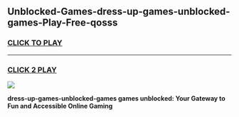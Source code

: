 
## Unblocked-Games-dress-up-games-unblocked-games-Play-Free-qosss
<h3>
<a href="https://premium76.site?title=dress-up-games-unblocked-games&ref=18A">CLICK TO PLAY</a></h3>
<hr>

<h3>
<a href="https://premium76.site?title=dress-up-games-unblocked-games&ref=18A">CLICK 2 PLAY</a>
  
</h3>

<a href="https://premium76.site?title=dress-up-games-unblocked-games&ref=18A"><img src="https://clearcache.store/games.png"></a>


**dress-up-games-unblocked-games games unblocked: Your Gateway to Fun and Accessible Online Gaming**
